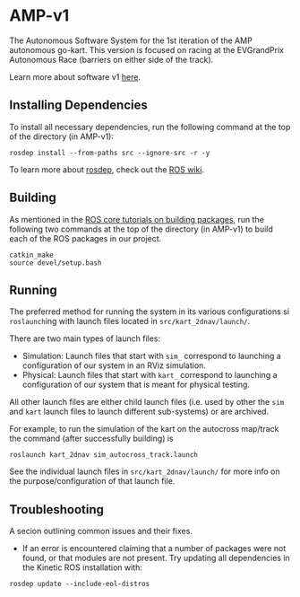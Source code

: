 # AMP-v1
The Autonomous Software System for the 1st iteration of the AMP autonomous go-kart. This version is focused on racing at the EVGrandPrix Autonomous Race (barriers on either side of the track).

Learn more about software v1 [here](https://drive.google.com/file/d/1K5XBHzRQoebuGRryKY5umeLOhvQEEuj8/view?usp=sharing).

## Installing Dependencies
To install all necessary dependencies, run the following command at the top of the directory (in AMP-v1):
```
rosdep install --from-paths src --ignore-src -r -y
```
To learn more about [rosdep](http://wiki.ros.org/rosdep), check out the [ROS wiki](http://wiki.ros.org/rosdep).

## Building
As mentioned in the [ROS core tutorials on building packages](http://wiki.ros.org/ROS/Tutorials/BuildingPackages), run the following two commands at the top of the directory (in AMP-v1) to build each of the ROS packages in our project.
```
catkin_make
source devel/setup.bash
```

## Running
The preferred method for running the system in its various configurations si `roslaunch`ing with launch files located in `src/kart_2dnav/launch/`. 

There are two main types of launch files:
* Simulation: Launch files that start with `sim_` correspond to launching a configuration of our system in an RViz simulation.
* Physical: Launch files that start with `kart_` correspond to launching a configuration of our system that is meant for physical testing. 

All other launch files are either child launch files (i.e. used by other the `sim` and `kart` launch files to launch different sub-systems) or are archived.

For example, to run the simulation of the kart on the autocross map/track the command (after successfully building) is 
```
roslaunch kart_2dnav sim_autocross_track.launch
```

See the individual launch files in  `src/kart_2dnav/launch/` for more info on the purpose/configuration of that launch file.

## Troubleshooting
A secion outlining common issues and their fixes.
* If an error is encountered claiming that a number of packages were not found, or that modules are not present. Try updating all dependencies in the Kinetic ROS installation with:
```
rosdep update --include-eol-distros
```
